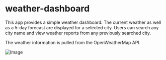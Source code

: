 # weather-dashboard

This app provides a simple weather dashboard. The current weather as well as a 5-day forecast are displayed for a selected city. Users can search any city name and view weather reports from any previously searched city. 

The weather information is pulled from the OpenWeatherMap API.

![Image](https://i.imgur.com/76qITYA.png)
